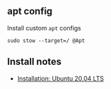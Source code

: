 apt config
----------

Install custom `apt` configs

```shell
sudo stow --target=/ @Apt
```

Install notes
-------------

-	[Installation: Ubuntu 20.04 LTS](README-Ubuntu.md)
